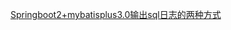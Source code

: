 
[Springboot2+mybatisplus3.0输出sql日志的两种方式](https://www.jackssybin.cn/articles/2019/12/04/1575449984572.html)